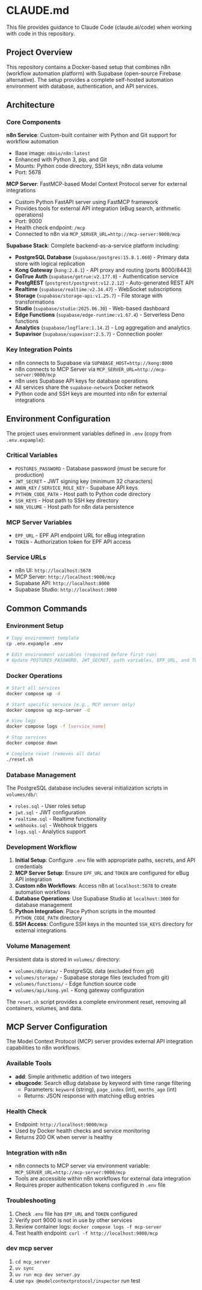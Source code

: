 # CLAUDE.md

This file provides guidance to Claude Code (claude.ai/code) when working with code in this repository.

## Project Overview

This repository contains a Docker-based setup that combines n8n (workflow automation platform) with Supabase (open-source Firebase alternative). The setup provides a complete self-hosted automation environment with database, authentication, and API services.

## Architecture

### Core Components

**n8n Service**: Custom-built container with Python and Git support for workflow automation
- Base image: `n8nio/n8n:latest`
- Enhanced with Python 3, pip, and Git
- Mounts: Python code directory, SSH keys, n8n data volume
- Port: 5678

**MCP Server**: FastMCP-based Model Context Protocol server for external integrations
- Custom Python FastAPI server using FastMCP framework
- Provides tools for external API integration (eBug search, arithmetic operations)
- Port: 9000
- Health check endpoint: `/mcp`
- Connected to n8n via `MCP_SERVER_URL=http://mcp-server:9000/mcp`

**Supabase Stack**: Complete backend-as-a-service platform including:
- **PostgreSQL Database** (`supabase/postgres:15.8.1.060`) - Primary data store with logical replication
- **Kong Gateway** (`kong:2.8.1`) - API proxy and routing (ports 8000/8443)
- **GoTrue Auth** (`supabase/gotrue:v2.177.0`) - Authentication service
- **PostgREST** (`postgrest/postgrest:v12.2.12`) - Auto-generated REST API
- **Realtime** (`supabase/realtime:v2.34.47`) - WebSocket subscriptions
- **Storage** (`supabase/storage-api:v1.25.7`) - File storage with transformations
- **Studio** (`supabase/studio:2025.06.30`) - Web-based dashboard
- **Edge Functions** (`supabase/edge-runtime:v1.67.4`) - Serverless Deno functions
- **Analytics** (`supabase/logflare:1.14.2`) - Log aggregation and analytics
- **Supavisor** (`supabase/supavisor:2.5.7`) - Connection pooler

### Key Integration Points

- n8n connects to Supabase via `SUPABASE_HOST=http://kong:8000`
- n8n connects to MCP Server via `MCP_SERVER_URL=http://mcp-server:9000/mcp`
- n8n uses Supabase API keys for database operations
- All services share the `supabase-network` Docker network
- Python code and SSH keys are mounted into n8n for external integrations

## Environment Configuration

The project uses environment variables defined in `.env` (copy from `.env.expample`):

### Critical Variables
- `POSTGRES_PASSWORD` - Database password (must be secure for production)
- `JWT_SECRET` - JWT signing key (minimum 32 characters)
- `ANON_KEY` / `SERVICE_ROLE_KEY` - Supabase API keys
- `PYTHON_CODE_PATH` - Host path to Python code directory
- `SSH_KEYS` - Host path to SSH key directory
- `N8N_VOLUME` - Host path for n8n data persistence

### MCP Server Variables
- `EPF_URL` - EPF API endpoint URL for eBug integration
- `TOKEN` - Authorization token for EPF API access

### Service URLs
- n8n UI: `http://localhost:5678`
- MCP Server: `http://localhost:9000/mcp`
- Supabase API: `http://localhost:8000`
- Supabase Studio: `http://localhost:3000`

## Common Commands

### Environment Setup
```bash
# Copy environment template
cp .env.expample .env

# Edit environment variables (required before first run)
# Update POSTGRES_PASSWORD, JWT_SECRET, path variables, EPF_URL, and TOKEN
```

### Docker Operations
```bash
# Start all services
docker compose up -d

# Start specific service (e.g., MCP server only)
docker compose up mcp-server -d

# View logs
docker compose logs -f [service_name]

# Stop services
docker compose down

# Complete reset (removes all data)
./reset.sh
```

### Database Management
The PostgreSQL database includes several initialization scripts in `volumes/db/`:
- `roles.sql` - User roles setup
- `jwt.sql` - JWT configuration
- `realtime.sql` - Realtime functionality
- `webhooks.sql` - Webhook triggers
- `logs.sql` - Analytics support

### Development Workflow

1. **Initial Setup**: Configure `.env` file with appropriate paths, secrets, and API credentials
2. **MCP Server Setup**: Ensure `EPF_URL` and `TOKEN` are configured for eBug API integration
3. **Custom n8n Workflows**: Access n8n at `localhost:5678` to create automation workflows
4. **Database Operations**: Use Supabase Studio at `localhost:3000` for database management
5. **Python Integration**: Place Python scripts in the mounted `PYTHON_CODE_PATH` directory
6. **SSH Access**: Configure SSH keys in the mounted `SSH_KEYS` directory for external integrations

### Volume Management

Persistent data is stored in `volumes/` directory:
- `volumes/db/data/` - PostgreSQL data (excluded from git)
- `volumes/storage/` - Supabase storage files (excluded from git)  
- `volumes/functions/` - Edge function source code
- `volumes/api/kong.yml` - Kong gateway configuration

The `reset.sh` script provides a complete environment reset, removing all containers, volumes, and data.

## MCP Server Configuration

The Model Context Protocol (MCP) server provides external API integration capabilities to n8n workflows.

### Available Tools
- **add**: Simple arithmetic addition of two integers
- **ebugcode**: Search eBug database by keyword with time range filtering
  - Parameters: `keyword` (string), `page_index` (int), `months_ago` (int)
  - Returns: JSON response with matching eBug entries

### Health Check
- Endpoint: `http://localhost:9000/mcp`
- Used by Docker health checks and service monitoring
- Returns 200 OK when server is healthy

### Integration with n8n
- n8n connects to MCP server via environment variable: `MCP_SERVER_URL=http://mcp-server:9000/mcp`
- Tools are accessible within n8n workflows for external data integration
- Requires proper authentication tokens configured in `.env` file

### Troubleshooting
1. Check `.env` file has `EPF_URL` and `TOKEN` configured
2. Verify port 9000 is not in use by other services
3. Review container logs: `docker compose logs -f mcp-server`
4. Test health endpoint: `curl -f http://localhost:9000/mcp`

### dev mcp server
1. `cd mcp_server`
2. `uv sync`
3. `uv run mcp dev server.py`
4. use `npx @modelcontextprotocol/inspector` run test